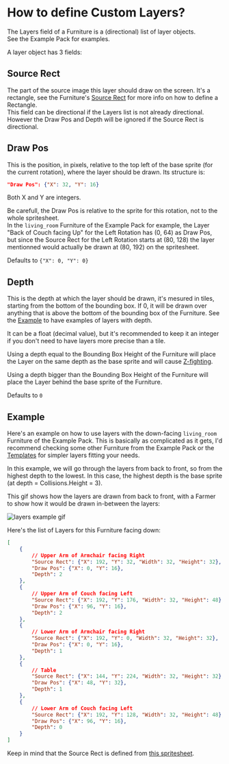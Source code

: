 # How to define Custom Layers?

The Layers field of a Furniture is a (directional) list of layer objects.  
See the Example Pack for examples.

A layer object has 3 fields:

## Source Rect

The part of the source image this layer should draw on the screen. It's a rectangle, see the Furniture's [Source Rect](https://github.com/Leroymilo/FurnitureFramework/blob/main/doc/Furniture.md#source-rect) for more info on how to define a Rectangle.  
This field can be directional if the Layers list is not already directional. However the Draw Pos and Depth will be ignored if the Source Rect is directional.

## Draw Pos

This is the position, in pixels, relative to the top left of the base sprite (for the current rotation), where the layer should be drawn. Its structure is:
```json
"Draw Pos": {"X": 32, "Y": 16}
```
Both X and Y are integers.

Be carefull, the Draw Pos is relative to the sprite for this rotation, not to the whole spritesheet.  
In the `living_room` Furniture of the Example Pack for example, the Layer "Back of Couch facing Up" for the Left Rotation has (0, 64) as Draw Pos, but since the Source Rect for the Left Rotation starts at (80, 128) the layer mentionned would actually be drawn at (80, 192) on the spritesheet.

Defaults to `{"X": 0, "Y": 0}`

## Depth

This is the depth at which the layer should be drawn, it's mesured in tiles, starting from the bottom of the bounding box. If 0, it will be drawn over anything that is above the bottom of the bounding box of the Furniture. See the [Example](#example) to have examples of layers with depth.

It can be a float (decimal value), but it's recommended to keep it an integer if you don't need to have layers more precise than a tile.

Using a depth equal to the Bounding Box Height of the Furniture will place the Layer on the same depth as the base sprite and will cause [Z-fighting](https://en.wikipedia.org/wiki/Z-fighting).

Using a depth bigger than the Bounding Box Height of the Furniture will place the Layer behind the base sprite of the Furniture.

Defaults to `0`

## Example

Here's an example on how to use layers with the down-facing `living_room` Furniture of the Example Pack. This is basically as complicated as it gets, I'd recommend checking some other Furniture from the Example Pack or the [Templates](https://github.com/Leroymilo/FurnitureFramework/blob/main/doc/Templates.md) for simpler layers fitting your needs.

In this example, we will go through the layers from back to front, so from the highest depth to the lowest. In this case, the highest depth is the base sprite (at depth = Collisions.Height = 3).

This gif shows how the layers are drawn from back to front, with a Farmer to show how it would be drawn in-between the layers:

![layers example gif](https://github.com/Leroymilo/FurnitureFramework/blob/main/doc/images/layers_example.gif)

Here's the list of Layers for this Furniture facing down:
```json
[
	{
		// Upper Arm of Armchair facing Right
		"Source Rect": {"X": 192, "Y": 32, "Width": 32, "Height": 32},
		"Draw Pos": {"X": 0, "Y": 16},
		"Depth": 2
	},
	{
		// Upper Arm of Couch facing Left
		"Source Rect": {"X": 192, "Y": 176, "Width": 32, "Height": 48},
		"Draw Pos": {"X": 96, "Y": 16},
		"Depth": 2
	},
	{
		// Lower Arm of Armchair facing Right
		"Source Rect": {"X": 192, "Y": 0, "Width": 32, "Height": 32},
		"Draw Pos": {"X": 0, "Y": 16},
		"Depth": 1
	},
	{
		// Table
		"Source Rect": {"X": 144, "Y": 224, "Width": 32, "Height": 32},
		"Draw Pos": {"X": 48, "Y": 32},
		"Depth": 1
	},
	{
		// Lower Arm of Couch facing Left
		"Source Rect": {"X": 192, "Y": 128, "Width": 32, "Height": 48},
		"Draw Pos": {"X": 96, "Y": 16},
		"Depth": 0
	}	
]
```

Keep in mind that the Source Rect is defined from [this spritesheet](https://github.com/Leroymilo/FurnitureFramework/tree/main/%5BFF%5D%20Example%20Pack/assets/living_room.png).